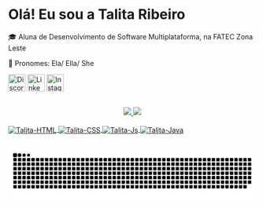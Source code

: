 # Olá! Eu sou a Talita Ribeiro 

🎓  Aluna de Desenvolvimento de Software Multiplataforma, na FATEC Zona Leste

💁 Pronomes: Ela/ Ella/ She

 <div>
 	<a href="https://discord.com/" target="_blank"><img src="https://i.imgur.com/K9DMDt5.png" title="Discord" width="35" height="35"/></a>
  <a href="https://www.linkedin.com/in/talita-ribeiro-b5a105186/" target="_blank"><img src="https://imgur.com/agFpzYh.png" title="Linkedin" width="35" height="35" /></a>
  <a href="https://www.instagram.com/talitaribeiro.ribeiro/" target="_blank"><img src="https://i.imgur.com/OjckXlZ.png" title="Instagram" width="35" height="35"/></a>
 
</div>
  
  ##
<div align="center">
  <a href="https://github.com/talitarribeiro">
  <img height="140em" src="https://github-readme-stats.vercel.app/api?username=talitarribeiro&show_icons=true&theme=dracula&include_all_commits=true&count_private=true"/>
  <img height="140em" src="https://github-readme-stats.vercel.app/api/top-langs/?username=talitarribeiro&layout=compact&langs_count=7&theme=dracula"/>
</div>
  
<div style="display: flow"><br>
 <img align="center" alt="Talita-HTML" height="40" width="50" src="https://cdn.jsdelivr.net/gh/devicons/devicon/icons/html5/html5-original.svg">
 <img align="center" alt="Talita-CSS" height="40" width="50" src="https://cdn.jsdelivr.net/gh/devicons/devicon/icons/css3/css3-original.svg">
 <img align="center" alt="Talita-Js" height="40" width="50" src="https://cdn.jsdelivr.net/gh/devicons/devicon/icons/javascript/javascript-original.svg">
 <img align="center" alt="Talita-Java" height="40" width="50" src="https://cdn.jsdelivr.net/gh/devicons/devicon/icons/java/java-original.svg" 
</div>
  
  ##

![Snake animation](https://github.com/talitarribeiro/talitarribeiro/blob/output/github-contribution-grid-snake.svg)
